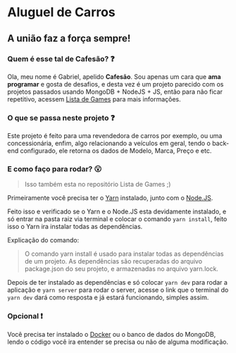 # Aluguel de Carros
## A união faz a força sempre!

### Quem é esse tal de Cafesão? :question:

Ola, meu nome é Gabriel, apelido **Cafesão**.
Sou apenas um cara que **ama programar** e gosta de desafios, e desta vez é um projeto parecido com os projetos passados usando MongoDB + NodeJS + JS, então para não ficar repetitivo, acessem [Lista de Games](https://github.com/cafesao/Lista_Games) para mais informações.

### O que se passa neste projeto :question:

Este projeto é feito para uma revendedora de carros por exemplo, ou uma concessionária, enfim, algo relacionando a veículos em geral, tendo o back-end configurado, ele retorna os dados de Modelo, Marca, Preço e etc.

### E como faço para rodar? :open_mouth:
> Isso também esta no repositório Lista de Games ;)

Primeiramente você precisa ter o [Yarn](https://yarnpkg.com/pt-BR/) instalado, junto com o [Node.JS](https://nodejs.org/pt-br/).

Feito isso e verificado se o Yarn e o Node.JS esta devidamente instalado, e só entrar na pasta raiz via terminal e colocar o comando `yarn install`, feito isso o Yarn ira instalar todas as dependências.

Explicação do comando:

>O comando yarn install é usado para instalar todas as dependências de um projeto. As dependências são recuperadas do arquivo package.json do seu projeto, e armazenadas no arquivo yarn.lock.

Depois de ter instalado as dependências e só colocar `yarn dev` para rodar a aplicação e `yarn server` para rodar o server, acesse o link que o terminal do `yarn dev` dará como resposta e já estará funcionando, simples assim.

### Opcional :exclamation:

Você precisa ter instalado o [Docker](https://www.docker.com) ou o banco de dados do MongoDB, lendo o código você ira entender se precisa ou não de alguma modificação.